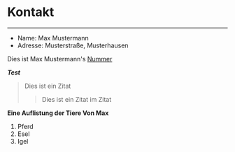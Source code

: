 # Kontakt

***

* Name: Max Mustermann  
* Adresse: Musterstraße, Musterhausen  

Dies ist Max Mustermann's [Nummer](https://fprass99.github.io/homepage-testen/number.html "Max Nummer")
   
___Test___

>Dies ist ein Zitat
>>Dies ist ein Zitat im Zitat

**Eine Auflistung der Tiere Von Max** 
1. Pferd
2. Esel
3. Igel

  